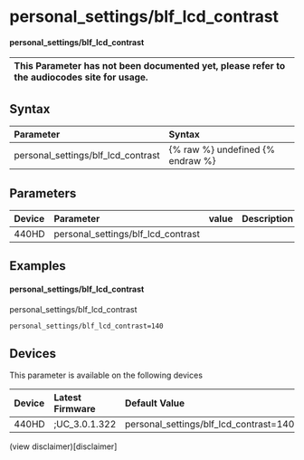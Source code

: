 ﻿---
description: personal_settings/blf_lcd_contrast
search:
    keywords: ['personal_settings','blf_lcd_contrast']
---

# personal_settings/blf_lcd_contrast

#### personal_settings/blf_lcd_contrast


| This Parameter has not been documented yet, please refer to the audiocodes site for usage.  |
| :--- |

## Syntax
| Parameter | Syntax |
| :--- | :--- |
|personal_settings/blf_lcd_contrast | {% raw %} undefined {% endraw %} |

## Parameters
|Device|Parameter|value|Description|
|:---|:---|:---|:---|
| 440HD | personal_settings/blf_lcd_contrast |  |  |

## Examples
#### personal_settings/blf_lcd_contrast

personal_settings/blf_lcd_contrast

```
personal_settings/blf_lcd_contrast=140
```

## Devices
This parameter is available on the following devices

| Device | Latest Firmware | Default Value |
|:---|:---|:---|
| 440HD | ;UC_3.0.1.322 | personal_settings/blf_lcd_contrast=140 

(view disclaimer)[disclaimer]
